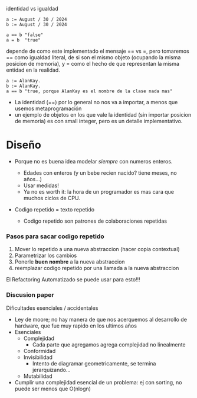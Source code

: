 identidad vs igualdad
```
a := August / 30 / 2024
b := August / 30 / 2024

a == b "false"
a = b  "true"
```
depende de como este implementado el mensaje == vs =, pero tomaremos == como igualdad literal, de si son el mismo objeto (ocupando la misma posicion de memoria), y = como el hecho de que representan la misma entidad en la realidad.

```
a := AlanKay.
b := AlanKay.
a == b "true, porque AlanKay es el nombre de la clase nada mas"
```

- La identidad (\==) por lo general no nos va a importar, a menos que usemos metaprogramación
- un ejemplo de objetos en los que vale la identidad (sin importar posicion de memoria) es con small integer, pero es un detalle implementativo.

# Diseño
- Porque no es buena idea modelar *siempre* con numeros enteros.
	- Edades con enteros (y un bebe recien nacido? tiene meses, no años...)
	- Usar medidas!
	- Ya no es worth it: la hora de un programador es mas cara que muchos ciclos de CPU.

- Codigo repetido \= texto repetido
	- Codigo repetido son patrones de colaboraciones repetidas


### Pasos para sacar codigo repetido
1) Mover lo repetido a una nueva abstraccion (hacer copia contextual)
2) Parametrizar los cambios
3) Ponerle **buen nombre** a la nueva abstraccion
4) reemplazar codigo repetido por una llamada a la nueva abstraccion

El Refactoring Automatizado se puede usar para esto!!!

### Discusion paper
Dificultades esenciales / accidentales
- Ley de moore; no hay manera de que nos acerquemos al desarrollo de hardware, que fue muy rapido en los ultimos años
- Esenciales
	- Complejidad
		- Cada parte que agregamos agrega complejidad no linealmente
	- Conformidad
	- Invisibilidad
		- Intento de diagramar geometricamente, se termina jerarquizando...
	- Mutabilidad
- Cumplir una complejidad esencial de un problema: ej con sorting, no puede ser menos que O(nlogn)



